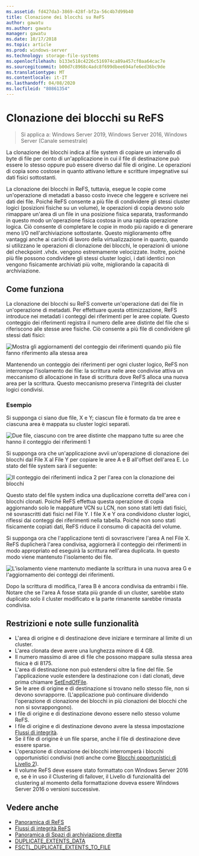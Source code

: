 ```yaml
---
ms.assetid: fd427da3-3869-428f-bf2a-56c4b7d99b40
title: Clonazione dei blocchi su ReFS
author: gawatu
ms.author: gawatu
manager: gawatu
ms.date: 10/17/2018
ms.topic: article
ms.prod: windows-server
ms.technology: storage-file-systems
ms.openlocfilehash: b133e518c4226c516974ca89a457cf0aa64cac7e
ms.sourcegitcommit: b00d7c8968c4adc8f699dbee694afe6ed36bc9de
ms.translationtype: MT
ms.contentlocale: it-IT
ms.lasthandoff: 04/08/2020
ms.locfileid: "80861354"
---
```

# <a name="block-cloning-on-refs"></a>Clonazione dei blocchi su ReFS

>Si applica a: Windows Server 2019, Windows Server 2016, Windows Server (Canale semestrale)

La clonazione dei blocchi indica al file system di copiare un intervallo di byte di file per conto di un'applicazione in cui il file di destinazione può essere lo stesso oppure può essere diverso dal file di origine. Le operazioni di copia sono costose in quanto attivano letture e scritture impegnative sui dati fisici sottostanti. 

La clonazione dei blocchi in ReFS, tuttavia, esegue le copie come un'operazione di metadati a basso costo invece che leggere e scrivere nei dati dei file. Poiché ReFS consente a più file di condividere gli stessi cluster logici (posizioni fisiche su un volume), le operazioni di copia devono solo rimappare un'area di un file in una posizione fisica separata, trasformando in questo modo un'operazione fisica costosa in una rapida operazione logica. Ciò consente di completare le copie in modo più rapido e di generare meno I/O nell'archiviazione sottostante. Questo miglioramento offre vantaggi anche ai carichi di lavoro della virtualizzazione in quanto, quando si utilizzano le operazioni di clonazione dei blocchi, le operazioni di unione del checkpoint .vhdx. vengono estremamente velocizzate. Inoltre, poiché più file possono condividere gli stessi cluster logici, i dati identici non vengono fisicamente archiviati più volte, migliorando la capacità di archiviazione. 
  
## <a name="how-it-works"></a>Come funziona 

La clonazione dei blocchi su ReFS converte un'operazione dati dei file in un'operazione di metadati. Per effettuare questa ottimizzazione, ReFS introduce nei metadati i conteggi dei riferimenti per le aree copiate. Questo conteggio dei riferimenti registra il numero delle aree distinte del file che si riferiscono alle stesse aree fisiche. Ciò consente a più file di condividere gli stessi dati fisici:

![Mostra gli aggiornamenti del conteggio dei riferimenti quando più file fanno riferimento alla stessa area](media/ref-count-example.gif)

Mantenendo un conteggio dei riferimenti per ogni cluster logico, ReFS non interrompe l'isolamento dei file: la scrittura nelle aree condivise attiva un meccanismo di allocazione in fase di scrittura dove ReFS alloca una nuova area per la scrittura. Questo meccanismo preserva l'integrità dei cluster logici condivisi. 

### <a name="example"></a>Esempio
Si supponga ci siano due file, X e Y; ciascun file è formato da tre aree e ciascuna area è mappata su cluster logici separati.

![Due file, ciascuno con tre aree distinte che mappano tutte su aree che hanno il conteggio dei riferimenti 1](media/block-clone-1.png)

Si supponga ora che un'applicazione avvii un'operazione di clonazione dei blocchi dal File X al File Y per copiare le aree A e B all'offset dell'area E. Lo stato del file system sarà il seguente:

![Il conteggio dei riferimenti indica 2 per l'area con la clonazione dei blocchi](media/block-clone-2.png)

Questo stato del file system indica una duplicazione corretta dell'area con i blocchi clonati. Poiché ReFS effettua questa operazione di copia aggiornando solo le mappature VCN su LCN, non sono stati letti dati fisici, né sovrascritti dati fisici nel File Y. I file X e Y ora condividono cluster logici, riflessi dai conteggi dei riferimenti nella tabella. Poiché non sono stati fisicamente copiati dati, ReFS riduce il consumo di capacità del volume. 

Si supponga ora che l'applicazione tenti di sovrascrivere l'area A nel File X. ReFS duplicherà l'area condivisa, aggiornerà il conteggio dei riferimenti in modo appropriato ed eseguirà la scrittura nell'area duplicata. In questo modo viene mantenuto l'isolamento dei file.   

![L'isolamento viene mantenuto mediante la scrittura in una nuova area G e l'aggiornamento dei conteggi dei riferimenti.](media/block-clone-3.png)

Dopo la scrittura di modifica, l'area B è ancora condivisa da entrambi i file. Notare che se l'area A fosse stata più grande di un cluster, sarebbe stato duplicato solo il cluster modificato e la parte rimanente sarebbe rimasta condivisa.


## <a name="functionality-restrictions-and-remarks"></a>Restrizioni e note sulle funzionalità
- L'area di origine e di destinazione deve iniziare e terminare al limite di un cluster. 
- L'area clonata deve avere una lunghezza minore di 4 GB. 
- Il numero massimo di aree di file che possono mappare sulla stessa area fisica è di 8175.
- L'area di destinazione non può estendersi oltre la fine del file. Se l'applicazione vuole estendere la destinazione con i dati clonati, deve prima chiamare [SetEndOfFile](https://msdn.microsoft.com/library/windows/desktop/aa365531(v=vs.85).aspx). 
- Se le aree di origine e di destinazione si trovano nello stesso file, non si devono sovrapporre. (L'applicazione può continuare dividendo l'operazione di clonazione dei blocchi in più clonazioni dei blocchi che non si sovrappongono).
- I file di origine e di destinazione devono essere nello stesso volume ReFS. 
- I file di origine e di destinazione devono avere la stessa impostazione [Flussi di integrità](https://msdn.microsoft.com/library/windows/desktop/gg258117(v=vs.85).aspx). 
- Se il file di origine è un file sparse, anche il file di destinazione deve essere sparse. 
- L'operazione di clonazione dei blocchi interromperà i blocchi opportunistici condivisi (noti anche come [Blocchi opportunistici di Livello 2](https://msdn.microsoft.com/library/windows/desktop/aa365713(v=vs.85).aspx)).
- Il volume ReFS deve essere stato formattato con Windows Server 2016 e, se è in uso il Clustering di failover, il Livello di funzionalità del clustering al momento della formattazione doveva essere Windows Server 2016 o versioni successive. 

## <a name="see-also"></a>Vedere anche

-   [Panoramica di ReFS](refs-overview.md)
-   [Flussi di integrità ReFS](integrity-streams.md)
-   [Panoramica di Spazi di archiviazione diretta](../storage-spaces/storage-spaces-direct-overview.md)
-   [DUPLICATE_EXTENTS_DATA](https://msdn.microsoft.com/library/windows/desktop/mt590821(v=vs.85).aspx)
-   [FSCTL_DUPLICATE_EXTENTS_TO_FILE](https://msdn.microsoft.com/library/windows/desktop/mt590823(v=vs.85).aspx)
